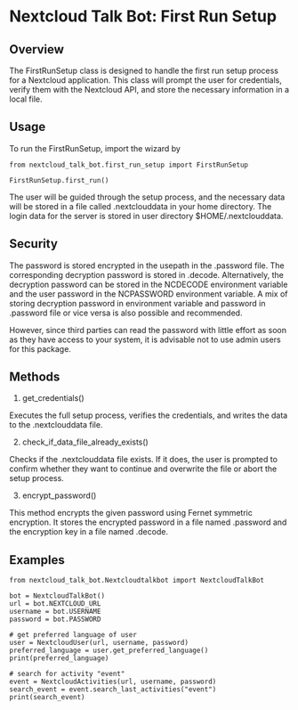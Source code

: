 # Nextcloud Talk Bot: First Run Setup

## Overview

The FirstRunSetup class is designed to handle the first run setup process for a Nextcloud application. This class will prompt the user for credentials, verify them with the Nextcloud API, and store the necessary information in a local file.

## Usage

To run the FirstRunSetup, import the wizard by 
```
from nextcloud_talk_bot.first_run_setup import FirstRunSetup

FirstRunSetup.first_run()                                                                                                   
```
The user will be guided through the setup process, and the necessary data will be stored in a file called .nextclouddata in your home directory.
The login data for the server is stored in user directory $HOME/.nextclouddata.


## Security

The password is stored encrypted in the usepath in the .password file.
The corresponding decryption password is stored in .decode. 
Alternatively, the decryption password can be stored in the NCDECODE environment variable and the user password in the NCPASSWORD environment variable.
A mix of storing decryption password in environment variable and password in .password file or vice versa is also possible and recommended.

However, since third parties can read the password with little effort as soon as they have access to your system, it is advisable not to use admin users for this package.

## Methods

1. get_credentials()

Executes the full setup process, verifies the credentials, and writes the data to the .nextclouddata file.


2. check_if_data_file_already_exists()

Checks if the .nextclouddata file exists. If it does, the user is prompted to confirm whether they want to continue and overwrite the file or abort the setup process.


3. encrypt_password()

This method encrypts the given password using Fernet symmetric encryption. It stores the encrypted password in a file named .password and the encryption key in a file named .decode.


## Examples

```
from nextcloud_talk_bot.Nextcloudtalkbot import NextcloudTalkBot

bot = NextcloudTalkBot()
url = bot.NEXTCLOUD_URL
username = bot.USERNAME
password = bot.PASSWORD

# get preferred language of user
user = NextcloudUser(url, username, password)
preferred_language = user.get_preferred_language()
print(preferred_language)

# search for activity "event"
event = NextcloudActivities(url, username, password)
search_event = event.search_last_activities("event")
print(search_event)


```

